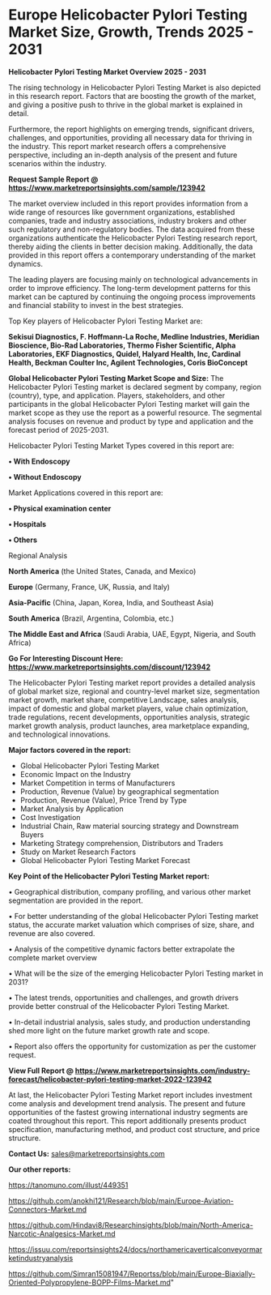 # Europe Helicobacter Pylori Testing Market Size, Growth, Trends 2025 - 2031

<Strong> Helicobacter Pylori Testing Market Overview 2025 - 2031</strong>

The rising technology in Helicobacter Pylori Testing Market is also depicted in this research report. Factors that are boosting the growth of the market, and giving a positive push to thrive in the global market is explained in detail.

Furthermore, the report highlights on emerging trends, significant drivers, challenges, and opportunities, providing all necessary data for thriving in the industry. This report market research offers a comprehensive perspective, including an in-depth analysis of the present and future scenarios within the industry.

<strong>Request Sample Report @ <a href=https://www.marketreportsinsights.com/sample/123942>https://www.marketreportsinsights.com/sample/123942</a></strong>

The market overview included in this report provides information from a wide range of resources like government organizations, established companies, trade and industry associations, industry brokers and other such regulatory and non-regulatory bodies. The data acquired from these organizations authenticate the Helicobacter Pylori Testing research report, thereby aiding the clients in better decision making. Additionally, the data provided in this report offers a contemporary understanding of the market dynamics.

The leading players are focusing mainly on technological advancements in order to improve efficiency. The long-term development patterns for this market can be captured by continuing the ongoing process improvements and financial stability to invest in the best strategies.

Top Key players of Helicobacter Pylori Testing Market are:

<strong>Sekisui Diagnostics, F. Hoffmann-La Roche, Medline Industries, Meridian Bioscience, Bio-Rad Laboratories, Thermo Fisher Scientific, Alpha Laboratories, EKF Diagnostics, Quidel, Halyard Health, Inc, Cardinal Health, Beckman Coulter Inc, Agilent Technologies, Coris BioConcept</strong>

<strong><b>Global Helicobacter Pylori Testing Market Scope and Size:</b></strong>
The Helicobacter Pylori Testing market is declared segment by company, region (country), type, and application. Players, stakeholders, and other participants in the global Helicobacter Pylori Testing market will gain the market scope as they use the report as a powerful resource. The segmental analysis focuses on revenue and product by type and application and the forecast period of 2025-2031.

Helicobacter Pylori Testing Market Types covered in this report are:

<strong>• With Endoscopy

• Without Endoscopy</strong>

Market Applications covered in this report are:

<strong>• Physical examination center

• Hospitals

• Others</strong> 

Regional Analysis

<strong>North America</strong> (the United States, Canada, and Mexico)

<strong>Europe</strong> (Germany, France, UK, Russia, and Italy)

<strong>Asia-Pacific</strong> (China, Japan, Korea, India, and Southeast Asia)

<strong>South America</strong> (Brazil, Argentina, Colombia, etc.)

<strong>The Middle East and Africa</strong> (Saudi Arabia, UAE, Egypt, Nigeria, and South Africa)

<strong>Go For Interesting Discount Here: <a href=https://www.marketreportsinsights.com/discount/123942>https://www.marketreportsinsights.com/discount/123942</a></strong>

The Helicobacter Pylori Testing market report provides a detailed analysis of global market size, regional and country-level market size, segmentation market growth, market share, competitive Landscape, sales analysis, impact of domestic and global market players, value chain optimization, trade regulations, recent developments, opportunities analysis, strategic market growth analysis, product launches, area marketplace expanding, and technological innovations.

<strong><b>Major factors covered in the report:</b></strong>
<ul>
  <li>Global Helicobacter Pylori Testing Market </li>
  <li>Economic Impact on the Industry</li>
  <li>Market Competition in terms of Manufacturers</li>
  <li>Production, Revenue (Value) by geographical segmentation</li>
  <li>Production, Revenue (Value), Price Trend by Type</li>
  <li>Market Analysis by Application</li>
  <li>Cost Investigation</li>
  <li>Industrial Chain, Raw material sourcing strategy and Downstream Buyers</li>
  <li>Marketing Strategy comprehension, Distributors and Traders</li>
  <li>Study on Market Research Factors</li>
  <li>Global Helicobacter Pylori Testing Market Forecast</li>
</ul>

<strong><b>Key Point of the Helicobacter Pylori Testing Market report:</b></strong>

• Geographical distribution, company profiling, and various other market segmentation are provided in the report.

• For better understanding of the global Helicobacter Pylori Testing market status, the accurate market valuation which comprises of size, share, and revenue are also covered.

• Analysis of the competitive dynamic factors better extrapolate the complete market overview

• What will be the size of the emerging Helicobacter Pylori Testing market in 2031?

• The latest trends, opportunities and challenges, and growth drivers provide better construal of the Helicobacter Pylori Testing Market.

• In-detail industrial analysis, sales study, and production understanding shed more light on the future market growth rate and scope.

• Report also offers the opportunity for customization as per the customer request.

<strong><b>View Full Report @ <a href=https://www.marketreportsinsights.com/industry-forecast/helicobacter-pylori-testing-market-2022-123942>https://www.marketreportsinsights.com/industry-forecast/helicobacter-pylori-testing-market-2022-123942</a></b></strong>


At last, the Helicobacter Pylori Testing Market report includes investment come analysis and development trend analysis. The present and future opportunities of the fastest growing international industry segments are coated throughout this report. This report additionally presents product specification, manufacturing method, and product cost structure, and price structure.

<strong>Contact Us:</strong>
sales@marketreportsinsights.com

<strong>Our other reports:</strong>

<a href=https://tanomuno.com/illust/449351>https://tanomuno.com/illust/449351</a>

<a href=https://github.com/anokhi121/Research/blob/main/Europe-Aviation-Connectors-Market.md>https://github.com/anokhi121/Research/blob/main/Europe-Aviation-Connectors-Market.md</a>

<a href=https://github.com/Hindavi8/Researchinsights/blob/main/North-America-Narcotic-Analgesics-Market.md>https://github.com/Hindavi8/Researchinsights/blob/main/North-America-Narcotic-Analgesics-Market.md</a>

<a href=https://issuu.com/reportsinsights24/docs/northamericaverticalconveyormarketindustryanalysis>https://issuu.com/reportsinsights24/docs/northamericaverticalconveyormarketindustryanalysis</a>

<a href=https://github.com/Simran15081947/Reportss/blob/main/Europe-Biaxially-Oriented-Polypropylene-BOPP-Films-Market.md>https://github.com/Simran15081947/Reportss/blob/main/Europe-Biaxially-Oriented-Polypropylene-BOPP-Films-Market.md</a>"
